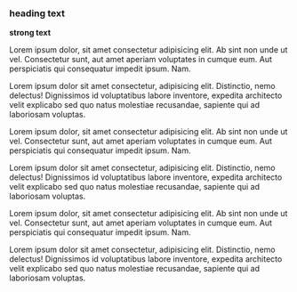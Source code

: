 ### heading text

**strong text**

Lorem ipsum dolor, sit amet consectetur adipisicing elit. Ab sint non unde ut vel. Consectetur sunt, aut amet aperiam voluptates in cumque eum. Aut perspiciatis qui consequatur impedit ipsum. Nam.

Lorem ipsum dolor sit amet consectetur, adipisicing elit. Distinctio, nemo delectus! Dignissimos id voluptatibus labore inventore, expedita architecto velit explicabo sed quo natus molestiae recusandae, sapiente qui ad laboriosam voluptas.

Lorem ipsum dolor, sit amet consectetur adipisicing elit. Ab sint non unde ut vel. Consectetur sunt, aut amet aperiam voluptates in cumque eum. Aut perspiciatis qui consequatur impedit ipsum. Nam.

Lorem ipsum dolor sit amet consectetur, adipisicing elit. Distinctio, nemo delectus! Dignissimos id voluptatibus labore inventore, expedita architecto velit explicabo sed quo natus molestiae recusandae, sapiente qui ad laboriosam voluptas.

Lorem ipsum dolor, sit amet consectetur adipisicing elit. Ab sint non unde ut vel. Consectetur sunt, aut amet aperiam voluptates in cumque eum. Aut perspiciatis qui consequatur impedit ipsum. Nam.

Lorem ipsum dolor sit amet consectetur, adipisicing elit. Distinctio, nemo delectus! Dignissimos id voluptatibus labore inventore, expedita architecto velit explicabo sed quo natus molestiae recusandae, sapiente qui ad laboriosam voluptas.







